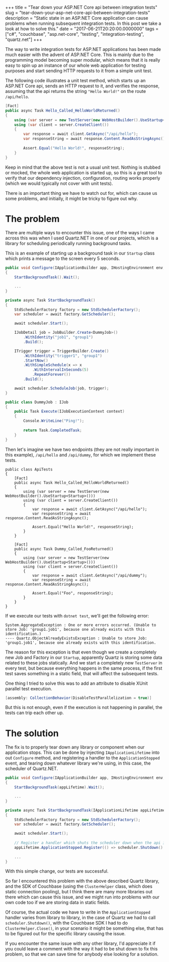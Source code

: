 +++
title = "Tear down your ASP.NET Core api between integration tests"
slug = "tear-down-your-asp-net-core-api-between-integration-tests"
description = "Static state in an ASP.NET Core application can cause problems when running subsequent integration tests. In this post we take a look at how to solve this."
date = "2017-06-21T20:20:00.0000000"
tags = ["c#", "couchbase", "asp.net-core", "testing", "integration-testing", "quartz.net"]
+++

The way to write integration tests for ASP.NET applications has been made much easier with the advent of ASP.NET Core. This is mainly due to the programming model becoming super modular, which means that it is really easy to spin up an instance of our whole web application for testing purposes and start sending HTTP requests to it from a simple unit test.

The following code illustrates a unit test method, which starts up an ASP.NET Core api, sends an HTTP request to it, and verifies the response, assuming that the api returns the string `"Hello World!"` on the route `/api/hello`.

```csharp
[Fact]
public async Task Hello_Called_HelloWorldReturned()
{
    using (var server = new TestServer(new WebHostBuilder().UseStartup<Startup>()))
    using (var client = server.CreateClient())
    {
        var response = await client.GetAsync("/api/hello");
        var responseString = await response.Content.ReadAsStringAsync();
        
        Assert.Equal("Hello World!", responseString);
    }
}
```

Keep in mind that the above test is not a usual unit test. Nothing is stubbed or mocked, the whole web application is started up, so this is a great tool to verify that our dependency injection, configuration, routing works properly (which we would typically not cover with unit tests).

There is an important thing we have to watch out for, which can cause us some problems, and initially, it might be tricky to figure out why.

# The problem

There are multiple ways to encounter this issue, one of the ways I came across this was when I used Quartz.NET in one of our projects, which is a library for scheduling periodically running background tasks.

This is an example of starting up a background task in our `Startup` class which prints a message to the screen every 5 seconds.

```csharp
public void Configure(IApplicationBuilder app, IHostingEnvironment env, ILoggerFactory loggerFactory)
{
    StartBackgroundTask().Wait();

    ...
}

private async Task StartBackgroundTask()
{
    StdSchedulerFactory factory = new StdSchedulerFactory();
    var scheduler = await factory.GetScheduler();

    await scheduler.Start();

    IJobDetail job = JobBuilder.Create<DummyJob>()
        .WithIdentity("job1", "group1")
        .Build();

    ITrigger trigger = TriggerBuilder.Create()
        .WithIdentity("trigger1", "group1")
        .StartNow()
        .WithSimpleSchedule(x => x
            .WithIntervalInSeconds(5)
            .RepeatForever())
        .Build();

    await scheduler.ScheduleJob(job, trigger);
}

public class DummyJob : IJob
{
    public Task Execute(IJobExecutionContext context)
    {
        Console.WriteLine("Ping!");
        
        return Task.CompletedTask;
    }
}
```

Then let's imagine we have two endpoints (they are not really important in this example), `/api/hello` and `/api/dummy`, for which we implement these tests.

```
public class ApiTests
{
    [Fact]
    public async Task Hello_Called_HelloWorldReturned()
    {
        using (var server = new TestServer(new WebHostBuilder().UseStartup<Startup>()))
        using (var client = server.CreateClient())
        {
            var response = await client.GetAsync("/api/hello");
            var responseString = await response.Content.ReadAsStringAsync();
            
            Assert.Equal("Hello World!", responseString);
        }
    }

    [Fact]
    public async Task Dummy_Called_FooReturned()
    {
        using (var server = new TestServer(new WebHostBuilder().UseStartup<Startup>()))
        using (var client = server.CreateClient())
        {
            var response = await client.GetAsync("/api/dummy");
            var responseString = await response.Content.ReadAsStringAsync();
            
            Assert.Equal("Foo", responseString);
        }
    }
}
```

If we execute our tests with `dotnet test`, we'll get the following error:

```
System.AggregateException : One or more errors occurred. (Unable to store Job: 'group1.job1', because one already exists with this identification.)
---- Quartz.ObjectAlreadyExistsException : Unable to store Job: 'group1.job1', because one already exists with this identification.
```

The reason for this exception is that even though we create a completely new Job and Factory in our `Startup`, apparently Quartz is storing some data related to these jobs statically. And we start a completely new `TestServer` in every test, but because everything happens in the same process, if the first test saves something in a static field, that will affect the subsequent tests.

One thing I tried to solve this was to add an attribute to disable XUnit parallel test execution.

```csharp
[assembly: CollectionBehavior(DisableTestParallelization = true)]
```

But this is not enough, even if the execution is not happening in parallel, the tests can trip each other up.

# The solution

The fix is to properly tear down any library or component when our application stops. This can be done by injecting `IApplicationLifetime` into out `Configure` method, and registering a handler to the `ApplicationStopped` event, and tearing down whatever library we're using, in this case, the scheduler of Quartz.NET.

```csharp
public void Configure(IApplicationBuilder app, IHostingEnvironment env, ILoggerFactory loggerFactory, IApplicationLifetime appLifetime)
{
    StartBackgroundTask(appLifetime).Wait();

    ...
}

private async Task StartBackgroundTask(IApplicationLifetime appLifetime)
{
    StdSchedulerFactory factory = new StdSchedulerFactory();
    var scheduler = await factory.GetScheduler();

    await scheduler.Start();
    
    // Register a handler which shuts the scheduler down when the api is stopped.
    appLifetime.ApplicationStopped.Register(() => scheduler.Shutdown().Wait());
    
    ...
}
```

With this simple change, our tests are successful.

So far I encountered this problem with the above described Quartz library, and the SDK of Couchbase (using the `ClusterHelper` class, which does static connection pooling), but I think there are many more libraries out there which can cause this issue, and we might run into problems with our own code too if we are storing data in static fields.

Of course, the actual code we have to write in the `ApplicationStopped` handler varies from library to library, in the case of Quartz we had to call `scheduler.Shutdown()`, with the Couchbase SDK I had to do `ClusterHelper.Close()`, in your scenario it might be something else, that has to be figured out for the specific library causing the issue.

If you encounter the same issue with any other library, I'd appreciate it if you could leave a comment with the way it had to be shut down to fix this problem, so that we can save time for anybody else looking for a solution.
